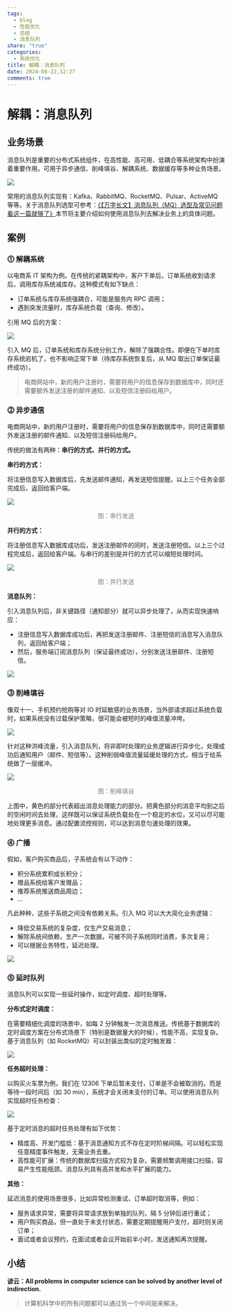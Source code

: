 ```yaml
---
tags:
  - blog
  - 性能优化
  - 总结
  - 消息队列
share: "true"
categories:
  - 系统优化
title: 解耦：消息队列
date: 2024-08-22,12:27
comments: true
---
```


# 解耦：消息队列

## 业务场景

消息队列是重要的分布式系统组件，在高性能、高可用、低耦合等系统架构中扮演着重要作用。可用于异步通信、削峰填谷、解耦系统、数据缓存等多种业务场景。

![](assets/images/6b66a93e09b8b0ddb2a01a8be1af5603_MD5.png)

常用的消息队列实现有：Kafka、RabbitMQ、RocketMQ、Pulsar、ActiveMQ 等等。关于消息队列选型可参考：[《【万字长文】消息队列（MQ）选型及常见问题看这一篇就够了》](https://km.woa.com/articles/show/611417)本节将主要介绍如何使用消息队列去解决业务上的具体问题。

## 案例

### **⓵ 解耦系统**

以电商系 IT 架构为例。在传统的紧耦架构中，客户下单后，订单系统收到请求后，调用库存系统减库存。这种模式有如下缺点：

- 订单系统与库存系统强耦合，可能是服务内 RPC 调用；
- 遇到突发流量时，库存系统负载（查询、修改）。

引用 MQ 后的方案：

![](assets/images/cba745d7d4ebe6e10d97396cb762b9d9_MD5.png)

引入 MQ 后，订单系统和库存系统分别工作，解除了强耦合性。即便在下单时库存系统宕机了，也不影响正常下单（待库存系统恢复后，从 MQ 取出订单保证最终成功）。

> 电商网站中，新的用户注册时，需要将用户的信息保存到数据库中，同时还需要额外发送注册的邮件通知、以及短信注册码给用户。

### **⓶ 异步通信**

电商网站中，新的用户注册时，需要将用户的信息保存到数据库中，同时还需要额外发送注册的邮件通知、以及短信注册码给用户。

传统的做法有两种：**串行的方式、并行的方式。**

**串行的方式：**

将注册信息写入数据库后，先发送邮件通知，再发送短信提醒。以上三个任务全部完成后，返回给客户端。

![](assets/images/096d28602676aad56a7e5531a4dc3707_MD5.png)

<center><font color="#7f7f7f">图：串行发送</font></center>

**并行的方式：**

将注册信息写入数据库成功后，发送注册邮件的同时，发送注册短信。以上三个过程完成后，返回给客户端。与串行的差别是并行的方式可以缩短处理时间。

![](assets/images/96578136d4c6ab265ee1f36d578cc249_MD5.png)

<center><font color="#7f7f7f">图：并行发送</font></center>

**消息队列：**

引入消息队列后，非关键路径（通知部分）就可以异步处理了，从而实现快速响应：

- 注册信息写入数据库成功后，再把发送注册邮件、注册短信的消息写入消息队列，返回给客户端；
- 然后，服务端订阅消息队列（保证最终成功），分别发送注册邮件、注册短信。

![](assets/images/cdfe1c9637a9732de8084e6be3ead7ef_MD5.png)

### **⓷ 削峰填谷**

像双十一、手机预约抢购等对 IO 时延敏感的业务场景，当外部请求超过系统负载时，如果系统没有过载保护策略，很可能会被短时的峰值流量冲垮。

![](assets/images/e3deafea3168692cd3936c463b3fd46e_MD5.png)

针对这种洪峰流量，引入消息队列，将非即时处理的业务逻辑进行异步化，处理成功后通知用户（邮件、短信等）。这种削弱峰值流量延缓处理的方式，相当于给系统做了一层缓冲。

![](assets/images/IMG-EDDF8512F68C62E4D0599B41632D7DAD.png)

<center><font color="#7f7f7f">图：削峰填谷</font></center>

上图中，黄色的部分代表超出消息处理能力的部分。把黄色部分的消息平均到之后的空闲时间去处理，这样既可以保证系统负载处在一个稳定的水位，又可以尽可能地处理更多消息。通过配置流控规则，可以达到消息匀速处理的效果。

### **⓸ 广播**

假如，客户购买商品后，子系统会有以下动作：

- 积分系统累积成长积分；
- 赠品系统给客户发赠品；
- 推荐系统推送商品周边；
- …

凡此种种，这些子系统之间没有依赖关系。引入 MQ 可以大大简化业务逻辑：

- 降低交易系统的复杂度，仅生产交易消息；
- 解除系统间依赖，生产一次数据，可被不同子系统同时消费，多次复用；
- 可以根据业务特性，延迟处理。

![](assets/images/fdfed2c07c5d8fd35a71c5afd616e4f5_MD5.png)

### **⓹ 延时队列**

消息队列可以实现一些延时操作，如定时调度、超时处理等。

**分布式定时调度：**

在需要精细化调度的场景中，如每 2 分钟触发一次消息推送。传统基于数据库的定时调度方案在分布式场景下（特别是数据量大的时候），性能不高，实现复杂。基于消息队列（如 RocketMQ）可以封装出类似的定时触发器：

![](assets/images/f69c3c9a03364addc2c7826288890203_MD5.gif)

**任务超时处理：**

以购买火车票为例，我们在 12306 下单后暂未支付，订单是不会被取消的。而是等待一段时间后（如 30 min），系统才会关闭未支付的订单。可以使用消息队列实现超时任务检查：

![](assets/images/3f637154d869fde22b773c80c6b2df47_MD5.png)

基于定时消息的超时任务处理有如下优势：

- 精度高、开发门槛低：基于消息通知方式不存在定时阶梯间隔。可以轻松实现任意精度事件触发，无需业务去重。
- 高性能可扩展：传统的数据库扫描方式较为复杂，需要频繁调用接口扫描，容易产生性能瓶颈。消息队列具有高并发和水平扩展的能力。

**其他：**

延迟消息的使用场景很多，比如异常检测重试、订单超时取消等，例如：

- 服务请求异常，需要将异常请求放到单独的队列，隔 5 分钟后进行重试；
- 用户购买商品，但一直处于未支付状态，需要定期提醒用户支付，超时则关闭订单；
- 面试或者会议预约，在面试或者会议开始前半小时，发送通知再次提醒。

## 小结

**谚云：All problems in computer science can be solved by another level of indirection.**

> 计算机科学中的所有问题都可以通过另一个中间层来解决。
